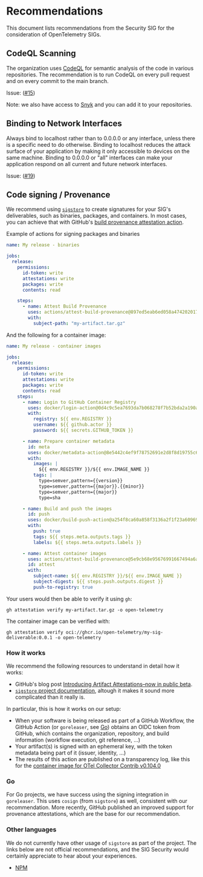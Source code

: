 # Recommendations

This document lists recommendations from the Security SIG for the consideration of OpenTelemetry SIGs.

## CodeQL Scanning

The organization uses [CodeQL](https://codeql.github.com/) for semantic analysis of the code in various repositories.
The recommendation is to run CodeQL on every pull request and on every commit to the main branch.

Issue: ([#15](https://github.com/open-telemetry/sig-security/issues/15))

Note: we also have access to [Snyk](https://snyk.io) and you can add it to your repositories.

## Binding to Network Interfaces

Always bind to localhost rather than to 0.0.0.0 or any interface, unless there is a specific need to do otherwise.
Binding to localhost reduces the attack surface of your application by making it only accessible to devices on the same
machine. Binding to 0.0.0.0 or "all" interfaces can make your application respond on all current and future network
interfaces.

Issue: ([#19](https://github.com/open-telemetry/sig-security/issues/19#issue-1926445623))

## Code signing / Provenance

We recommend using [`sigstore`](https://www.sigstore.dev/) to create signatures for your SIG's deliverables, such as
binaries, packages, and containers. In most cases, you can achieve that with GitHub's [build provenance attestation
action](https://github.com/actions/attest-build-provenance).

Example of actions for signing packages and binaries

```yaml
name: My release - binaries

jobs:
  release:
    permissions:
      id-token: write
      attestations: write
      packages: write
      contents: read

    steps:
      - name: Attest Build Provenance
        uses: actions/attest-build-provenance@897ed5eab6ed058a474202017ada7f40bfa52940 # v1.0.0
        with:
          subject-path: "my-artifact.tar.gz"
```

And the following for a container image:

```yaml
name: My release - container images

jobs:
  release:
    permissions:
      id-token: write
      attestations: write
      packages: write
      contents: read
    steps:
      - name: Login to GitHub Container Registry
        uses: docker/login-action@0d4c9c5ea7693da7b068278f7b52bda2a190a446 # v3.2.0
        with:
          registry: ${{ env.REGISTRY }}
          username: ${{ github.actor }}
          password: ${{ secrets.GITHUB_TOKEN }}

      - name: Prepare container metadata
        id: meta
        uses: docker/metadata-action@8e5442c4ef9f78752691e2d8f8d19755c6f78e81 # v5.5.1
        with:
          images: |
            ${{ env.REGISTRY }}/${{ env.IMAGE_NAME }}
          tags: |
            type=semver,pattern={{version}}
            type=semver,pattern={{major}}.{{minor}}
            type=semver,pattern={{major}}
            type=sha

      - name: Build and push the images
        id: push
        uses: docker/build-push-action@a254f8ca60a858f3136a2f1f23a60969f2c402dd # v6.4.0
        with:
          push: true
          tags: ${{ steps.meta.outputs.tags }}
          labels: ${{ steps.meta.outputs.labels }}

      - name: Attest container images
        uses: actions/attest-build-provenance@5e9cb68e95676991667494a6a4e59b8a2f13e1d0 # v1.3.3
        id: attest
        with:
          subject-name: ${{ env.REGISTRY }}/${{ env.IMAGE_NAME }}
          subject-digest: ${{ steps.push.outputs.digest }}
          push-to-registry: true
```

Your users would then be able to verify it using `gh`:

```command
gh attestation verify my-artifact.tar.gz -o open-telemetry
```

The container image can be verified with:

```command
gh attestation verify oci://ghcr.io/open-telemetry/my-sig-deliverable:0.0.1 -o open-telemetry
```

### How it works

We recommend the following resources to understand in detail how it works:

- GitHub's blog post [Introducing Artifact Attestations–now in public
  beta](https://github.blog/2024-05-02-introducing-artifact-attestations-now-in-public-beta/).
- [`sigstore` project documentation](https://docs.sigstore.dev/), altough it makes it sound more complicated than it
  really is.

In particular, this is how it works on our setup:

- When your software is being released as part of a GitHub Workflow, the GitHub Action (or `goreleaser`, see [Go](#go))
  obtains an OIDC token from GitHub, which contains the organization, repository, and build information (workflow
  execution, git reference, ...)
- Your artifact(s) is signed with an ephemeral key, with the token metadata being part of it (issuer, identity, ...)
- The results of this action are published on a transparency log, like this for the [container image for OTel Collector
  Contrib v0.104.0](https://search.sigstore.dev/?logIndex=107849861)

### Go

For Go projects, we have success using the signing integration in `goreleaser`. This uses `cosign` (from `sigstore`) as
well, consistent with our recommendation. More recently, GitHub published an improved support for provenance
attestations, which are the base for our recommendation.

### Other languages

We do not currently have other usage of `sigstore` as part of the project. The links below are not official
recommendations, and the SIG Security would certainly appreciate to hear about your experiences.

- [NPM](https://docs.npmjs.com/generating-provenance-statements)
